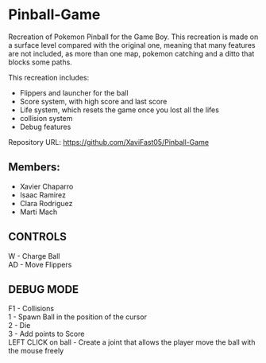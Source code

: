 # Pinball-Game
Recreation of Pokemon Pinball for the Game Boy.
This recreation is made on a surface level compared with the original one, meaning that many features are not included, as more than one map, pokemon catching and a ditto that blocks some paths.

This recreation includes:  
- Flippers and launcher for the ball
- Score system, with high score and last score
- Life system, which resets the game once you lost all the lifes
- collision system
- Debug features    

Repository URL: https://github.com/XaviFast05/Pinball-Game

## Members:
- Xavier Chaparro  
- Isaac Ramirez  
- Clara Rodriguez  
- Marti Mach  

## CONTROLS
W - Charge Ball  
AD - Move Flippers  

## DEBUG MODE
F1 - Collisions  
1 - Spawn Ball in the position of the cursor  
2 - Die  
3 - Add points to Score   
LEFT CLICK on ball - Create a joint that allows the player move the ball with the mouse freely
